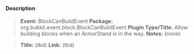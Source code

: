 #### Description
> **Event:** BlockCanBuildEvent
> **Package:** org.bukkit.event.block.BlockCanBuildEvent
> **Plugin Type/Title:** Allow building blocks when an ArmorStand is in the way.
> **Notes:** (none)

> **Title:** (tbd)
> **Link:** (tbd)

